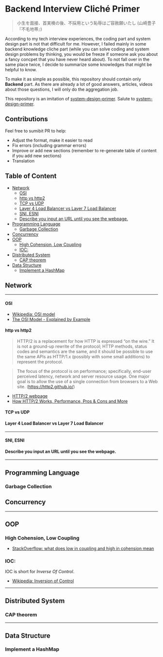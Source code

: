 # Backend Interview Cliché Primer

> 小生を面接、首実検の後、不採用という恥辱はご容赦願いたし
> (山崎豊子『不毛地帯』)

According to my tech interview experiences, the coding part and system design part is not that difficult for me. However, I failed mainly in some backend knowledge cliche part (while you can solve coding and system design problems by thinking, you would be freeze if someone ask you about a fancy concpet that you have never heard about). To not fall over in the same place twice, I decide to summarize some knowledges that might be helpful to know.

To make it as simple as possible, this repository should contain only **Backend** part. As there are already a lot of good answers, articles, videos about those questions, I will only do the aggregation job.

This repository is an imitation of [system-design-primer](https://github.com/donnemartin/system-design-primer). Salute to [system-design-primer](https://github.com/donnemartin/system-design-primer).

## Contributions
Feel free to sumibit PR to help:
- Adjust the format, make it easier to read
- Fix errors (including grammar errors)
- Improve or add new sections (remember to re-generate table of content if you add new sections)
- Translation

## Table of Content
  - [Network](#network)
      - [OSI](#osi)
      - [http vs http2](#http-vs-http2)
      - [TCP vs UDP](#tcp-vs-udp)
      - [Layer 4 Load Balancer vs Layer 7 Load Balancer](#layer-4-load-balancer-vs-layer-7-load-balancer)
      - [SNI, ESNI](#sni-esni)
      - [Describe you input an URL until you see the webpage.](#describe-you-input-an-url-until-you-see-the-webpage)
  - [Programming Language](#programming-language)
    - [Garbage Collection](#garbage-collection)
  - [Concurrency](#concurrency)
  - [OOP](#oop)
    - [High Cohension, Low Coupling](#high-cohension-low-coupling)
    - [IOC:](#ioc)
  - [Distributed System](#distributed-system)
    - [CAP theorem](#cap-theorem)
  - [Data Structure](#data-structure)
    - [Implement a HashMap](#implement-a-hashmap)

## Network

---

#### OSI
- [Wikipedia: OSI model](https://en.wikipedia.org/wiki/OSI_model)
- [The OSI Model - Explained by Example](https://www.youtube.com/watch?v=7IS7gigunyI)

#### http vs http2
> HTTP/2 is a replacement for how HTTP is expressed “on the wire.” It is not a ground-up rewrite of the protocol; HTTP methods, status codes and semantics are the same, and it should be possible to use the same APIs as HTTP/1.x (possibly with some small additions) to represent the protocol.

> The focus of the protocol is on performance; specifically, end-user perceived latency, network and server resource usage. One major goal is to allow the use of a single connection from browsers to a Web site.
(https://http2.github.io/)

- [HTTP/2 webpage](https://http2.github.io/)
- [How HTTP/2 Works, Performance, Pros & Cons and More](https://www.youtube.com/watch?v=fVKPrDrEwTI&t=888s)

#### TCP vs UDP
#### Layer 4 Load Balancer vs Layer 7 Load Balancer

---

#### SNI, ESNI
#### Describe you input an URL until you see the webpage.

---

## Programming Language

### Garbage Collection

## Concurrency

---

## OOP
### High Cohension, Low Coupling
- [StackOverflow: what does low in coupling and high in cohension mean](https://stackoverflow.com/questions/14000762/what-does-low-in-coupling-and-high-in-cohesion-mean)

### IOC: 
IOC is short for *Inverse Of Control*.
- [Wikipedia: Inversion of Control](https://en.wikipedia.org/wiki/Inversion_of_control)

---

## Distributed System
### CAP theorem

---
## Data Structure
### Implement a HashMap
